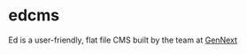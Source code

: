 # edcms
Ed is a user-friendly, flat file CMS built by the team at [GenNext](https://gennext.net.au)
